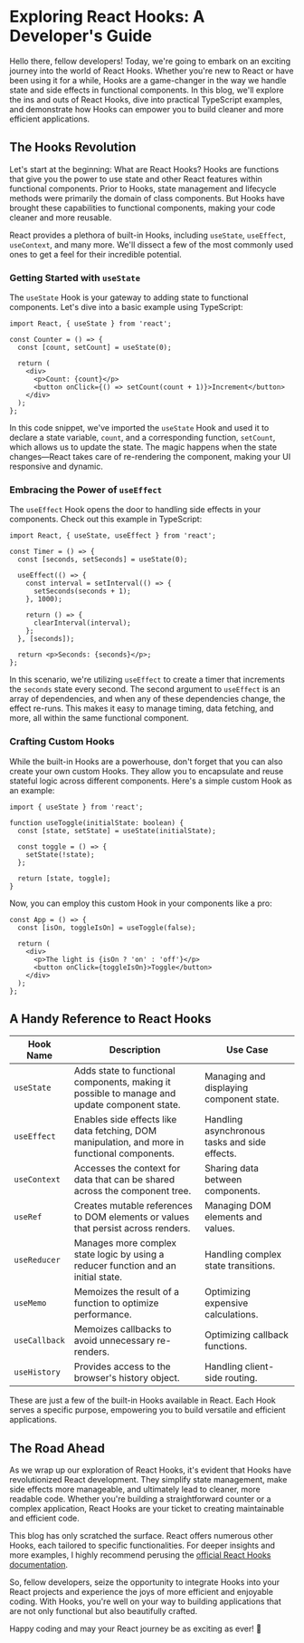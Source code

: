 # Exploring React Hooks: A Developer's Guide

Hello there, fellow developers! Today, we're going to embark on an exciting journey into the world of React Hooks. Whether you're new to React or have been using it for a while, Hooks are a game-changer in the way we handle state and side effects in functional components. In this blog, we'll explore the ins and outs of React Hooks, dive into practical TypeScript examples, and demonstrate how Hooks can empower you to build cleaner and more efficient applications.

## The Hooks Revolution

Let's start at the beginning: What are React Hooks? Hooks are functions that give you the power to use state and other React features within functional components. Prior to Hooks, state management and lifecycle methods were primarily the domain of class components. But Hooks have brought these capabilities to functional components, making your code cleaner and more reusable.

React provides a plethora of built-in Hooks, including `useState`, `useEffect`, `useContext`, and many more. We'll dissect a few of the most commonly used ones to get a feel for their incredible potential.

### Getting Started with `useState`

The `useState` Hook is your gateway to adding state to functional components. Let's dive into a basic example using TypeScript:

```tsx
import React, { useState } from 'react';

const Counter = () => {
  const [count, setCount] = useState(0);

  return (
    <div>
      <p>Count: {count}</p>
      <button onClick={() => setCount(count + 1)}>Increment</button>
    </div>
  );
};
```

In this code snippet, we've imported the `useState` Hook and used it to declare a state variable, `count`, and a corresponding function, `setCount`, which allows us to update the state. The magic happens when the state changes—React takes care of re-rendering the component, making your UI responsive and dynamic.

### Embracing the Power of `useEffect`

The `useEffect` Hook opens the door to handling side effects in your components. Check out this example in TypeScript:

```tsx
import React, { useState, useEffect } from 'react';

const Timer = () => {
  const [seconds, setSeconds] = useState(0);

  useEffect(() => {
    const interval = setInterval(() => {
      setSeconds(seconds + 1);
    }, 1000);

    return () => {
      clearInterval(interval);
    };
  }, [seconds]);

  return <p>Seconds: {seconds}</p>;
};
```

In this scenario, we're utilizing `useEffect` to create a timer that increments the `seconds` state every second. The second argument to `useEffect` is an array of dependencies, and when any of these dependencies change, the effect re-runs. This makes it easy to manage timing, data fetching, and more, all within the same functional component.

### Crafting Custom Hooks

While the built-in Hooks are a powerhouse, don't forget that you can also create your own custom Hooks. They allow you to encapsulate and reuse stateful logic across different components. Here's a simple custom Hook as an example:

```tsx
import { useState } from 'react';

function useToggle(initialState: boolean) {
  const [state, setState] = useState(initialState);

  const toggle = () => {
    setState(!state);
  };

  return [state, toggle];
}
```

Now, you can employ this custom Hook in your components like a pro:

```tsx
const App = () => {
  const [isOn, toggleIsOn] = useToggle(false);

  return (
    <div>
      <p>The light is {isOn ? 'on' : 'off'}</p>
      <button onClick={toggleIsOn}>Toggle</button>
    </div>
  );
};
```

## A Handy Reference to React Hooks

| Hook Name      | Description                                                                                   | Use Case                                |
| ---------------|-----------------------------------------------------------------------------------------------| ----------------------------------------|
| `useState`     | Adds state to functional components, making it possible to manage and update component state. | Managing and displaying component state. |
| `useEffect`    | Enables side effects like data fetching, DOM manipulation, and more in functional components. | Handling asynchronous tasks and side effects. |
| `useContext`   | Accesses the context for data that can be shared across the component tree.                  | Sharing data between components.          |
| `useRef`       | Creates mutable references to DOM elements or values that persist across renders.           | Managing DOM elements and values.        |
| `useReducer`   | Manages more complex state logic by using a reducer function and an initial state.           | Handling complex state transitions.      |
| `useMemo`      | Memoizes the result of a function to optimize performance.                                    | Optimizing expensive calculations.       |
| `useCallback`  | Memoizes callbacks to avoid unnecessary re-renders.                                         | Optimizing callback functions.           |
| `useHistory`   | Provides access to the browser's history object.                                            | Handling client-side routing.           |

These are just a few of the built-in Hooks available in React. Each Hook serves a specific purpose, empowering you to build versatile and efficient applications.


## The Road Ahead

As we wrap up our exploration of React Hooks, it's evident that Hooks have revolutionized React development. They simplify state management, make side effects more manageable, and ultimately lead to cleaner, more readable code. Whether you're building a straightforward counter or a complex application, React Hooks are your ticket to creating maintainable and efficient code.

This blog has only scratched the surface. React offers numerous other Hooks, each tailored to specific functionalities. For deeper insights and more examples, I highly recommend perusing the [official React Hooks documentation](https://reactjs.org/docs/hooks-intro.html).

So, fellow developers, seize the opportunity to integrate Hooks into your React projects and experience the joys of more efficient and enjoyable coding. With Hooks, you're well on your way to building applications that are not only functional but also beautifully crafted.

Happy coding and may your React journey be as exciting as ever! 🚀
